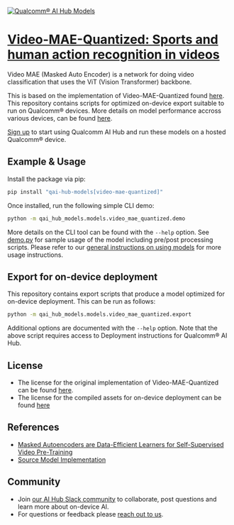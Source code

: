[![Qualcomm® AI Hub Models](https://qaihub-public-assets.s3.us-west-2.amazonaws.com/qai-hub-models/quic-logo.jpg)](../../README.md)


# [Video-MAE-Quantized: Sports and human action recognition in videos](https://aihub.qualcomm.com/models/video_mae_quantized)

Video MAE (Masked Auto Encoder) is a network for doing video classification that uses the ViT (Vision Transformer) backbone.

This is based on the implementation of Video-MAE-Quantized found [here](https://github.com/MCG-NJU/VideoMAE). This repository contains scripts for optimized on-device
export suitable to run on Qualcomm® devices. More details on model performance
accross various devices, can be found [here](https://aihub.qualcomm.com/models/video_mae_quantized).

[Sign up](https://myaccount.qualcomm.com/signup) to start using Qualcomm AI Hub and run these models on a hosted Qualcomm® device.




## Example & Usage

Install the package via pip:
```bash
pip install "qai-hub-models[video-mae-quantized]"
```


Once installed, run the following simple CLI demo:

```bash
python -m qai_hub_models.models.video_mae_quantized.demo
```
More details on the CLI tool can be found with the `--help` option. See
[demo.py](demo.py) for sample usage of the model including pre/post processing
scripts. Please refer to our [general instructions on using
models](../../../#getting-started) for more usage instructions.

## Export for on-device deployment

This repository contains export scripts that produce a model optimized for
on-device deployment. This can be run as follows:

```bash
python -m qai_hub_models.models.video_mae_quantized.export
```
Additional options are documented with the `--help` option. Note that the above
script requires access to Deployment instructions for Qualcomm® AI Hub.


## License
* The license for the original implementation of Video-MAE-Quantized can be found
  [here](https://github.com/MCG-NJU/VideoMAE/blob/main/LICENSE).
* The license for the compiled assets for on-device deployment can be found [here](https://qaihub-public-assets.s3.us-west-2.amazonaws.com/qai-hub-models/Qualcomm+AI+Hub+Proprietary+License.pdf)


## References
* [Masked Autoencoders are Data-Efficient Learners for Self-Supervised Video Pre-Training](https://arxiv.org/abs/2203.12602)
* [Source Model Implementation](https://github.com/MCG-NJU/VideoMAE)



## Community
* Join [our AI Hub Slack community](https://aihub.qualcomm.com/community/slack) to collaborate, post questions and learn more about on-device AI.
* For questions or feedback please [reach out to us](mailto:ai-hub-support@qti.qualcomm.com).
